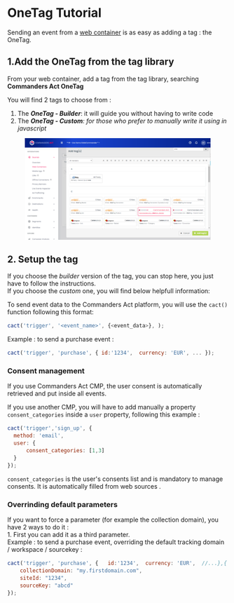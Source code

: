 # OneTag Tutorial

Sending an event from a [web container](../../features/sources/sources-catalog/web/containers/) is as easy as adding a tag : the OneTag.

## 1.Add the OneTag from the tag library

From your web container, add a tag from the tag library, searching **Commanders Act OneTag**

You will find 2 tags to choose from :&#x20;

1. The _**OneTag - Builder**_: it will guide you without having to write code
2. The _**OneTag - Custom**: for those who prefer to manually write it using in javascript_

<figure><img src="../../.gitbook/assets/image.png" alt=""><figcaption></figcaption></figure>

## 2. Setup the tag

If you choose the _builder_ version of the tag, you can stop here, you just have to follow the instructions.\
If you choose the _custom_ one, you will find below helpfull information:

To send event data to the Commanders Act platform, you will use the `cact()` function following this format:

```javascript
cact('trigger', '<event_name>', {<event_data>}, );
```

Example : to send a purchase event :

```javascript
cact('trigger', 'purchase', { id:'1234',  currency: 'EUR', ... });
```

### Consent management

If you use Commanders Act CMP, the user consent is automatically retrieved and put inside all events.

If you use another CMP, you will have to add manually a property `consent_categories` inside a `user` property, following this example :&#x20;

```javascript
cact('trigger','sign_up', {
  method: 'email', 
  user: {
      consent_categories: [1,3]
  }
});
```

`consent_categories` is the user's consents list and is mandatory to manage consents. It is automatically filled from web sources .

### Overrinding default parameters

If you want to force a parameter (for example the collection domain), you have 2 ways to do it : \
1\. First you can add it as a third parameter.\
Example : to send a purchase event, overriding the default tracking domain / workspace / sourcekey :

```javascript
cact('trigger', 'purchase', {   id:'1234',  currency: 'EUR',  //...},{
    collectionDomain: "my.firstdomain.com",
    siteId: "1234", 
    sourceKey: "abcd"
});
```
